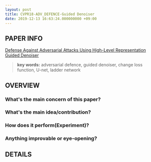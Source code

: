 ```yaml
---
layout: post
title: CVPR18-ADV_DEFENCE-Guided Denoiser
date: 2019-12-13 16:63:24.000000000 +09:00
---
```



## PAPER INFO
[Defense Against Adversarial Attacks Using High-Level Representation Guided Denoiser](https://arxiv.org/abs/1712.02976)

>**key words:** adversarial defence, guided denoiser, change loss function, U-net, ladder network

## OVERVIEW
### What's the main concern of this paper?
### What's the main idea/contribution?
### How does it perform(Experiment)?
### Anything improvable or eye-opening?

## DETAILS
